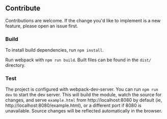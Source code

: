 ## Contribute
Contributions are welcome. If the change you'd like to implement is a new feature, please open an issue first.

### Build
To install build dependencies, run `npm install`.

Run webpack with `npm run build`. Built files can be found in the `dist/` directory.

### Test

The project is configured with webpack-dev-server. You can run `npm run dev` to start the dev server. This will build the module, watch the source for changes, and serve `example.html` from http://localhost:8080 by default (ie, http://localhost:8080/example.html), or a different port if 8080 is unavailable. Source changes will be reflected automatically in the browser.
